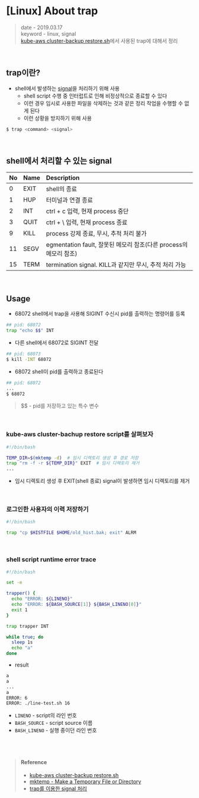 # [Linux] About trap
> date - 2019.03.17  
> keyword - linux, signal  
> [kube-aws cluster-backup restore.sh](https://github.com/kubernetes-incubator/kube-aws/blob/master/contrib/cluster-backup/restore.sh)에서 사용된 trap에 대해서 정리


<br>

## trap이란?
* shell에서 발생하는 [signal](./signal.md)을 처리하기 위해 사용
  * shell script 수행 중 인터럽트로 인해 비정상적으로 종료할 수 있다
  * 이런 경우 임시로 사용한 파일을 삭제하는 것과 같은 정리 작업을 수행할 수 없게 된다
  * 이런 상황을 방지하기 위해 사용

```sh
$ trap <command> <signal>
```


<br>

## shell에서 처리할 수 있는 signal
| No | Name | Description |
|:--|:--|:--|
| 0 | EXIT | shell의 종료 |
| 1 | HUP | 터미널과 연결 종료 |
| 2 | INT | ctrl + c 입력, 현재 process 중단 |
| 3 | QUIT | ctrl + \ 입력, 현재 process 종료 |
| 9 | KILL | process 강제 종료, 무시, 추적 처리 불가 |
| 11 | SEGV | egmentation fault, 잘못된 메모리 참조(다른 process의 메모리 참조) |
| 15 | TERM | termination signal. KILL과 같지만 무시, 추적 처리 가능 |


<br>

## Usage
* 68072 shell에서 trap을 사용해 SIGINT 수신시 pid를 출력하는 명령어를 등록
```sh
## pid: 68072
trap "echo $$" INT
```

* 다른 shell에서 68072로 SIGINT 전달
```sh
## pid: 68073
$ kill -INT 68072
```

* 68072 shell이 pid를 출력하고 종료된다
```sh
## pid: 68072
...
$ 68072
```

> $$ - pid를 저장하고 있는 특수 변수


<br>

### kube-aws cluster-bachup restore script를 살펴보자
```sh
#!/bin/bash

TEMP_DIR=$(mktemp -d)  # 임시 디렉토리 생성 후 경로 저장
trap "rm -f -r ${TEMP_DIR}" EXIT  # 임시 디렉토리 제거
...
```
* 임시 디렉토리 생성 후 EXIT(shell 종료) signal이 발생하면 임시 디렉토리를 제거


<br>

### 로그인한 사용자의 이력 저장하기
```sh
#!/bin/bash

trap "cp $HISTFILE $HOME/old_hist.bak; exit" ALRM
```


<br>

### shell script runtime error trace
```sh
#!/bin/bash

set -e

trapper() {
  echo "ERROR: ${LINENO}"
  echo "ERROR: ${BASH_SOURCE[1]} ${BASH_LINENO[0]}"
  exit 1
}

trap trapper INT

while true; do
  sleep 1s
  echo "a"
done
```

* result
```sh
a
a
...
a
ERROR: 6
ERROR: ./line-test.sh 16
```
* `LINENO` - script의 라인 번호
* `BASH_SOURCE` - script source 이름
* `BASH_LINENO` - 실행 중이던 라인 번호


<br><br>

> #### Reference
> * [kube-aws cluster-backup restore.sh](https://github.com/kubernetes-incubator/kube-aws/blob/master/contrib/cluster-backup/restore.sh)
> * [mktemp - Make a Temporary File or Directory](https://www.gnu.org/software/autogen/mktemp.html)
> * [trap를 이용한 signal 처리](https://www.joinc.co.kr/w/Site/Tip/Signal_trap)
